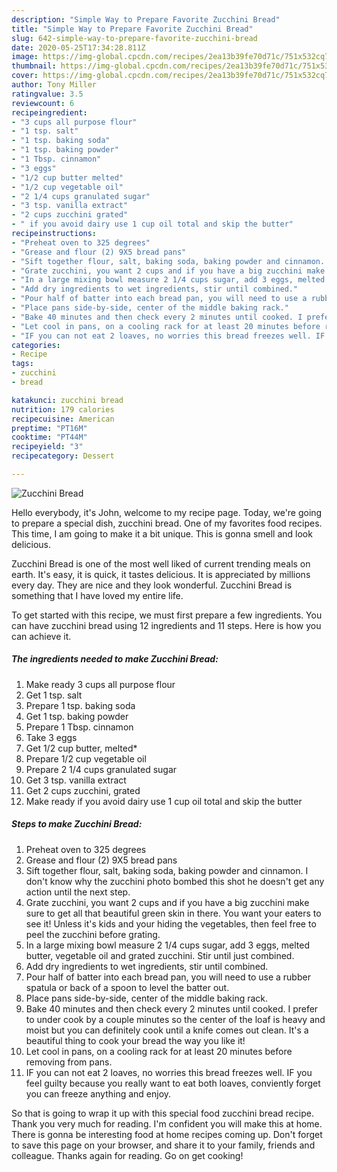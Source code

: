 ```yaml
---
description: "Simple Way to Prepare Favorite Zucchini Bread"
title: "Simple Way to Prepare Favorite Zucchini Bread"
slug: 642-simple-way-to-prepare-favorite-zucchini-bread
date: 2020-05-25T17:34:28.811Z
image: https://img-global.cpcdn.com/recipes/2ea13b39fe70d71c/751x532cq70/zucchini-bread-recipe-main-photo.jpg
thumbnail: https://img-global.cpcdn.com/recipes/2ea13b39fe70d71c/751x532cq70/zucchini-bread-recipe-main-photo.jpg
cover: https://img-global.cpcdn.com/recipes/2ea13b39fe70d71c/751x532cq70/zucchini-bread-recipe-main-photo.jpg
author: Tony Miller
ratingvalue: 3.5
reviewcount: 6
recipeingredient:
- "3 cups all purpose flour"
- "1 tsp. salt"
- "1 tsp. baking soda"
- "1 tsp. baking powder"
- "1 Tbsp. cinnamon"
- "3 eggs"
- "1/2 cup butter melted"
- "1/2 cup vegetable oil"
- "2 1/4 cups granulated sugar"
- "3 tsp. vanilla extract"
- "2 cups zucchini grated"
- " if you avoid dairy use 1 cup oil total and skip the butter"
recipeinstructions:
- "Preheat oven to 325 degrees"
- "Grease and flour (2) 9X5 bread pans"
- "Sift together flour, salt, baking soda, baking powder and cinnamon. I don&#39;t know why the zucchini photo bombed this shot he doesn&#39;t get any action until the next step."
- "Grate zucchini, you want 2 cups and if you have a big zucchini make sure to get all that beautiful green skin in there. You want your eaters to see it! Unless it&#39;s kids and your hiding the vegetables, then feel free to peel the zucchini before grating."
- "In a large mixing bowl measure 2 1/4 cups sugar, add 3 eggs, melted butter, vegetable oil and grated zucchini. Stir until just combined."
- "Add dry ingredients to wet ingredients, stir until combined."
- "Pour half of batter into each bread pan, you will need to use a rubber spatula or back of a spoon to level the batter out."
- "Place pans side-by-side, center of the middle baking rack."
- "Bake 40 minutes and then check every 2 minutes until cooked. I prefer to under cook by a couple minutes so the center of the loaf is heavy and moist but you can definitely cook until a knife comes out clean. It&#39;s a beautiful thing to cook your bread the way you like it!"
- "Let cool in pans, on a cooling rack for at least 20 minutes before removing from pans."
- "IF you can not eat 2 loaves, no worries this bread freezes well. IF you feel guilty because you really want to eat both loaves, conviently forget you can freeze anything and enjoy."
categories:
- Recipe
tags:
- zucchini
- bread

katakunci: zucchini bread 
nutrition: 179 calories
recipecuisine: American
preptime: "PT16M"
cooktime: "PT44M"
recipeyield: "3"
recipecategory: Dessert

---
```



![Zucchini Bread](https://img-global.cpcdn.com/recipes/2ea13b39fe70d71c/751x532cq70/zucchini-bread-recipe-main-photo.jpg)

Hello everybody, it's John, welcome to my recipe page. Today, we're going to prepare a special dish, zucchini bread. One of my favorites food recipes. This time, I am going to make it a bit unique. This is gonna smell and look delicious.

Zucchini Bread is one of the most well liked of current trending meals on earth. It's easy, it is quick, it tastes delicious. It is appreciated by millions every day. They are nice and they look wonderful. Zucchini Bread is something that I have loved my entire life.




To get started with this recipe, we must first prepare a few ingredients. You can have zucchini bread using 12 ingredients and 11 steps. Here is how you can achieve it.

<!--inarticleads1-->

##### The ingredients needed to make Zucchini Bread:

1. Make ready 3 cups all purpose flour
1. Get 1 tsp. salt
1. Prepare 1 tsp. baking soda
1. Get 1 tsp. baking powder
1. Prepare 1 Tbsp. cinnamon
1. Take 3 eggs
1. Get 1/2 cup butter, melted*
1. Prepare 1/2 cup vegetable oil
1. Prepare 2 1/4 cups granulated sugar
1. Get 3 tsp. vanilla extract
1. Get 2 cups zucchini, grated
1. Make ready  if you avoid dairy use 1 cup oil total and skip the butter




<!--inarticleads2-->

##### Steps to make Zucchini Bread:

1. Preheat oven to 325 degrees
1. Grease and flour (2) 9X5 bread pans
1. Sift together flour, salt, baking soda, baking powder and cinnamon. I don&#39;t know why the zucchini photo bombed this shot he doesn&#39;t get any action until the next step.
1. Grate zucchini, you want 2 cups and if you have a big zucchini make sure to get all that beautiful green skin in there. You want your eaters to see it! Unless it&#39;s kids and your hiding the vegetables, then feel free to peel the zucchini before grating.
1. In a large mixing bowl measure 2 1/4 cups sugar, add 3 eggs, melted butter, vegetable oil and grated zucchini. Stir until just combined.
1. Add dry ingredients to wet ingredients, stir until combined.
1. Pour half of batter into each bread pan, you will need to use a rubber spatula or back of a spoon to level the batter out.
1. Place pans side-by-side, center of the middle baking rack.
1. Bake 40 minutes and then check every 2 minutes until cooked. I prefer to under cook by a couple minutes so the center of the loaf is heavy and moist but you can definitely cook until a knife comes out clean. It&#39;s a beautiful thing to cook your bread the way you like it!
1. Let cool in pans, on a cooling rack for at least 20 minutes before removing from pans.
1. IF you can not eat 2 loaves, no worries this bread freezes well. IF you feel guilty because you really want to eat both loaves, conviently forget you can freeze anything and enjoy.




So that is going to wrap it up with this special food zucchini bread recipe. Thank you very much for reading. I'm confident you will make this at home. There is gonna be interesting food at home recipes coming up. Don't forget to save this page on your browser, and share it to your family, friends and colleague. Thanks again for reading. Go on get cooking!
